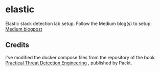 # elastic
Elastic stack detection lab setup.
Follow the Medium blog(s) to setup: [Medium blogpost](https://medium.com/@bastradamus/how-to-create-a-detection-engineering-lab-part-1-8dacc52001b5
)

## Credits
I've modified the docker compose files from the repository of the book [Practical Threat Detection Engineering](https://www.packtpub.com/en-us/product/practical-threat-detection-engineering-9781801076715) , published by Packt.
